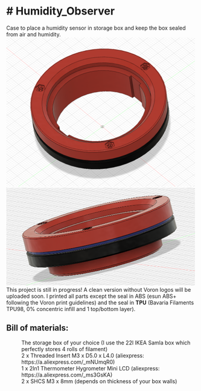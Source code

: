 <body>
  <h1># Humidity_Observer</h1>
<div>Case to place a humidity sensor in storage box and keep the box sealed from air and humidity.
    <br><img src="https://github.com/flow1990/Humidity_Observer/blob/main/Pictures/screenshot_front_view_voron_design.png" alt="front_view_voron_design" width="500">
    <img src="https://github.com/flow1990/Humidity_Observer/blob/main/Pictures/screenshot_side_view.png" alt="side" width="500">
    <br>This project is still in progress!
  A clean version without Voron logos will be uploaded soon.
  I printed all parts except the seal in ABS (esun ABS+ following the Voron print guidelines) and the seal in <B>TPU</B> (Bavaria Filaments TPU98, 0% concentric infill and 1 top/bottom layer).
  </div>
  <p>
      <h2>Bill of materials:</h2>
  <dl>
    <dd>The storage box of your choice (I use the 22l IKEA Samla box which perfectly stores 4 rolls of filament)
    <dd>2 x Threaded Insert M3 x D5.0 x L4.0 (aliexpress: https://a.aliexpress.com/_mNUmqR0)</dd>
    <dd>1 x 2In1 Thermometer Hygrometer Mini LCD (aliexpress: https://a.aliexpress.com/_ms3GsKA)</dd>
    <dd>2 x SHCS M3 x 8mm (depends on thickness of your box walls)</dd>
  </dl>
  </p>
</body>
